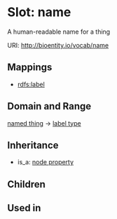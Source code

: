 # Slot: name


A human-readable name for a thing

URI: http://bioentity.io/vocab/name
## Mappings

 * [rdfs:label](http://purl.obolibrary.org/obo/rdfs_label)
## Domain and Range

[named thing](NamedThing.md) -> [label type](LabelType.md)
## Inheritance

 *  is_a: [node property](node_property.md)
## Children

## Used in

